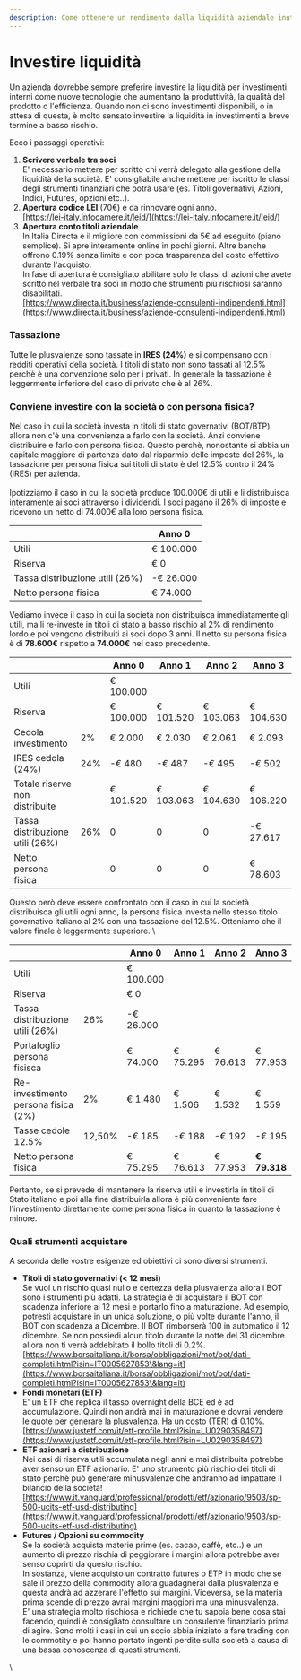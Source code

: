 ```yaml
---
description: Come ottenere un rendimento dalla liquidità aziendale inutilizzata
---
```


# Investire liquidità

Un azienda dovrebbe sempre preferire investire la liquidità per investimenti interni come nuove tecnologie che aumentano la produttività, la qualità del prodotto o l'efficienza. Quando non ci sono investimenti disponibili, o in attesa di questa, è molto sensato investire la liquidità in investimenti a breve termine a basso rischio.&#x20;

Ecco i passaggi operativi:

1. **Scrivere verbale tra soci**\
   E' necessario mettere per scritto chi verrà delegato alla gestione della liquidità della società. E' consigliabile anche mettere per iscritto le classi degli strumenti finanziari che potrà usare (es. Titoli governativi, Azioni, Indici, Futures, opzioni etc..).
2. **Apertura codice LEI** (70€) e da rinnovare ogni anno. \
   [https://lei-italy.infocamere.it/leid/](https://lei-italy.infocamere.it/leid/)
3. **Apertura conto titoli aziendale** \
   In Italia Directa è il migliore con commissioni da 5€ ad eseguito (piano semplice). Si apre interamente online in pochi giorni.  Altre banche offrono 0.19% senza limite e con poca trasparenza del costo effettivo durante l'acquisto. \
   In fase di apertura è consigliato abilitare solo le classi di azioni che avete scritto nel verbale tra soci in modo che strumenti più rischiosi saranno disabilitati. \
   [https://www.directa.it/business/aziende-consulenti-indipendenti.html](https://www.directa.it/business/aziende-consulenti-indipendenti.html)

### Tassazione

Tutte le plusvalenze sono tassate in **IRES (24%)** e si compensano con i redditi operativi della società. I titoli di stato non sono tassati al 12.5% perchè è una convenzione solo per i privati. In generale la tassazione è leggermente inferiore del caso di privato che è al 26%.&#x20;

### Conviene investire con la società o con persona fisica?

Nel caso in cui la società investa in titoli di stato governativi (BOT/BTP) allora non c'è una convenienza a farlo con la società. Anzi conviene distribuire e farlo con persona fisica. Questo perchè, nonostante si abbia un capitale maggiore di partenza dato dal risparmio delle imposte del 26%, la tassazione per persona fisica sui titoli di stato è del 12.5% contro il 24% (IRES) per azienda.\
\
Ipotizziamo il caso in cui la società produce 100.000€ di utili e li distribuisca interamente ai soci attraverso i dividendi. I soci pagano il 26% di imposte e ricevono un netto di 74.000€ alla loro persona fisica.

|                                 | Anno 0    |
| ------------------------------- | --------- |
| Utili                           | € 100.000 |
| Riserva                         | € 0       |
| Tassa distribuzione utili (26%) | -€ 26.000 |
| Netto persona fisica            | € 74.000  |

Vediamo invece il caso in cui la società non distribuisca immediatamente gli utili, ma li re-investe in titoli di stato a basso rischio al 2% di rendimento lordo  e poi vengono distribuiti ai soci dopo 3 anni. Il netto su persona fisica è di **78.600€** rispetto a **74.000€** nel caso precedente.

|                                 |     | Anno 0    | Anno 1    | Anno 2    | Anno 3    |
| ------------------------------- | --- | --------- | --------- | --------- | --------- |
| Utili                           |     | € 100.000 |           |           |           |
| Riserva                         |     | € 100.000 | € 101.520 | € 103.063 | € 104.630 |
| Cedola investimento             | 2%  | € 2.000   | € 2.030   | € 2.061   | € 2.093   |
| IRES cedola (24%)               | 24% | -€ 480    | -€ 487    | -€ 495    | -€ 502    |
| Totale riserve non distribuite  |     | € 101.520 | € 103.063 | € 104.630 | € 106.220 |
| Tassa distribuzione utili (26%) | 26% | 0         | 0         | 0         | -€ 27.617 |
| Netto persona fisica            |     | 0         | 0         | 0         | € 78.603  |

Questo però deve essere confrontato con il caso in cui la società distribuisca gli utili ogni anno, la persona fisica investa nello stesso titolo governativo italiano al 2% con una tassazione del 12.5%. Otteniamo che il valore finale è leggermente superiore. \


|                                     |        | Anno 0    | Anno 1   | Anno 2   | Anno 3       |
| ----------------------------------- | ------ | --------- | -------- | -------- | ------------ |
| Utili                               |        | € 100.000 |          |          |              |
| Riserva                             |        | € 0       |          |          |              |
| Tassa distribuzione utili (26%)     | 26%    | -€ 26.000 |          |          |              |
| Portafoglio persona fisisca         |        | € 74.000  | € 75.295 | € 76.613 | € 77.953     |
| Re-investimento persona fisica (2%) | 2%     | € 1.480   | € 1.506  | € 1.532  | € 1.559      |
| Tasse cedole 12.5%                  | 12,50% | -€ 185    | -€ 188   | -€ 192   | -€ 195       |
| Netto persona fisica                |        | € 75.295  | € 76.613 | € 77.953 | **€ 79.318** |

Pertanto, se si prevede di mantenere la riserva utili e investirla in titoli di Stato italiano e poi alla fine distribuirla allora è più conveniente fare l'investimento direttamente come persona fisica in quanto la tassazione è minore. &#x20;



### Quali strumenti acquistare

A seconda delle vostre esigenze ed obiettivi ci sono diversi strumenti.

* **Titoli di stato governativi (< 12 mesi)** \
  Se vuoi un rischio quasi nullo e certezza della plusvalenza allora i BOT sono i strumenti più adatti. La strategia è di acquistare il BOT con scadenza inferiore ai 12 mesi e portarlo fino a maturazione.  Ad esempio, potresti acquistare in un unica soluzione, o più volte durante l'anno, il BOT con scadenza a Dicembre. Il BOT rimborserà 100 in automatico il 12 dicembre. Se non possiedi alcun titolo durante la notte del 31 dicembre allora non ti verrà addebitato il bollo titoli di 0.2%.\
  [https://www.borsaitaliana.it/borsa/obbligazioni/mot/bot/dati-completi.html?isin=IT0005627853\&lang=it](https://www.borsaitaliana.it/borsa/obbligazioni/mot/bot/dati-completi.html?isin=IT0005627853\&lang=it)
* **Fondi monetari (ETF)**\
  E' un ETF che replica il tasso overnight della BCE ed è ad accumulazione. Quindi non andrà mai in maturazione e dovrai vendere le quote per generare la plusvalenza. Ha un costo (TER) di 0.10%.\
  [https://www.justetf.com/it/etf-profile.html?isin=LU0290358497](https://www.justetf.com/it/etf-profile.html?isin=LU0290358497)
* **ETF azionari a distribuzione**\
  Nei casi di riserva utili accumulata negli anni e mai distribuita potrebbe aver senso un ETF azionario. E' uno strumento più rischio dei titoli di stato perchè può generare minusvalenze che andranno ad impattare il bilancio della società! \
  [https://www.it.vanguard/professional/prodotti/etf/azionario/9503/sp-500-ucits-etf-usd-distributing](https://www.it.vanguard/professional/prodotti/etf/azionario/9503/sp-500-ucits-etf-usd-distributing)
* **Futures / Opzioni su commodity**\
  Se la società acquista materie prime (es. cacao, caffè, etc..) e un aumento di prezzo rischia di peggiorare i margini allora potrebbe aver senso coprirti da questo rischio. \
  In sostanza, viene acquisto un contratto futures o ETP in modo che se sale il prezzo della commodity allora guadagnerai dalla plusvalenza e questa andrà ad azzerare l'effetto sui margini. Viceversa, se la materia prima scende di prezzo avrai margini maggiori ma una minusvalenza. \
  E' una strategia molto rischiosa e richiede che tu sappia bene cosa stai facendo, quindi è consigliato consultare un consulente finanziario prima di agire. Sono molti i casi in cui un socio abbia iniziato a fare trading con le commotity e poi hanno portato ingenti perdite sulla società a causa di una bassa conoscenza di questi strumenti.

\










